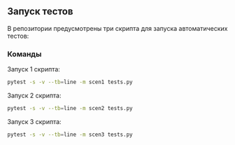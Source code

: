 ## Запуск тестов

В репозитории предусмотрены три скрипта для запуска автоматических тестов:

### Команды

Запуск 1 скрипта:

```bash
pytest -s -v --tb=line -m scen1 tests.py 
```
Запуск 2 скрипта:

```bash
pytest -s -v --tb=line -m scen2 tests.py 
```
Запуск 3 скрипта:

```bash
pytest -s -v --tb=line -m scen3 tests.py 
```

